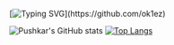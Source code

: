 [![Typing SVG](https://readme-typing-svg.herokuapp.com?font=Fira+Code&weight=700&pause=1000&color=ED3F84&width=435&lines=Hey+there%2C+I'm+OK1ez!)](https://github.com/ok1ez)

![Pushkar's GitHub stats](https://github-readme-stats.vercel.app/api?username=OK1ez&count_private=true&show_icons=true&theme=radical)
[![Top Langs](https://github-readme-stats.vercel.app/api/top-langs/?username=OK1ez&layout=compact&theme=radical)](https://github.com/anuraghazra/github-readme-stats)










